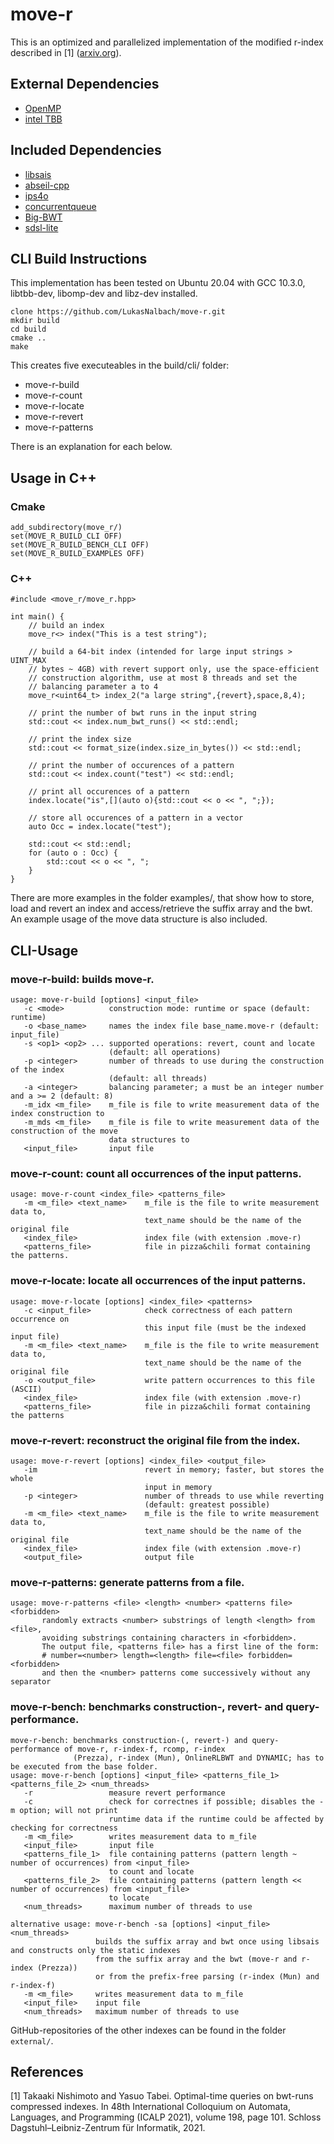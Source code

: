 # move-r
This is an optimized and parallelized implementation of the modified r-index described in [1] ([arxiv.org](https://arxiv.org/abs/2006.05104)).

## External Dependencies
- [OpenMP](https://www.openmp.org/)
- [intel TBB](https://www.intel.com/content/www/us/en/developer/tools/oneapi/onetbb.html)

## Included Dependencies
- [libsais](https://github.com/IlyaGrebnov/libsais)
- [abseil-cpp](https://github.com/abseil/abseil-cpp)
- [ips4o](https://github.com/ips4o/ips4o)
- [concurrentqueue](https://github.com/cameron314/concurrentqueue)
- [Big-BWT](https://github.com/alshai/Big-BWT)
- [sdsl-lite](https://github.com/simongog/sdsl-lite)

## CLI Build Instructions
This implementation has been tested on Ubuntu 20.04 with GCC 10.3.0, libtbb-dev, libomp-dev and libz-dev installed.
```
clone https://github.com/LukasNalbach/move-r.git
mkdir build
cd build
cmake ..
make
```
This creates five executeables in the build/cli/ folder:
- move-r-build
- move-r-count
- move-r-locate
- move-r-revert
- move-r-patterns

There is an explanation for each below.

## Usage in C++
### Cmake
```
add_subdirectory(move_r/)
set(MOVE_R_BUILD_CLI OFF)
set(MOVE_R_BUILD_BENCH_CLI OFF)
set(MOVE_R_BUILD_EXAMPLES OFF)
```

### C++
```
#include <move_r/move_r.hpp>

int main() {
    // build an index
    move_r<> index("This is a test string");

    // build a 64-bit index (intended for large input strings > UINT_MAX
    // bytes ~ 4GB) with revert support only, use the space-efficient
    // construction algorithm, use at most 8 threads and set the 
    // balancing parameter a to 4
    move_r<uint64_t> index_2("a large string",{revert},space,8,4);

    // print the number of bwt runs in the input string
    std::cout << index.num_bwt_runs() << std::endl;

    // print the index size
    std::cout << format_size(index.size_in_bytes()) << std::endl;

    // print the number of occurences of a pattern
    std::cout << index.count("test") << std::endl;

    // print all occurences of a pattern
    index.locate("is",[](auto o){std::cout << o << ", ";});

    // store all occurences of a pattern in a vector
    auto Occ = index.locate("test");

    std::cout << std::endl;
    for (auto o : Occ) {
        std::cout << o << ", ";
    }
}
```
There are more examples in the folder examples/, that show how to store, load and revert an index and access/retrieve the suffix array and the bwt. An example usage of the move data structure is also included.

## CLI-Usage
### move-r-build: builds move-r.
```
usage: move-r-build [options] <input_file>
   -c <mode>          construction mode: runtime or space (default: runtime)
   -o <base_name>     names the index file base_name.move-r (default: input_file)
   -s <op1> <op2> ... supported operations: revert, count and locate
                      (default: all operations)
   -p <integer>       number of threads to use during the construction of the index
                      (default: all threads)
   -a <integer>       balancing parameter; a must be an integer number and a >= 2 (default: 8)
   -m_idx <m_file>    m_file is file to write measurement data of the index construction to
   -m_mds <m_file>    m_file is file to write measurement data of the construction of the move
                      data structures to
   <input_file>       input file
```

### move-r-count: count all occurrences of the input patterns.
```
usage: move-r-count <index_file> <patterns_file>
   -m <m_file> <text_name>    m_file is the file to write measurement data to,
                              text_name should be the name of the original file
   <index_file>               index file (with extension .move-r)
   <patterns_file>            file in pizza&chili format containing the patterns.
```

### move-r-locate: locate all occurrences of the input patterns.
```
usage: move-r-locate [options] <index_file> <patterns>
   -c <input_file>            check correctness of each pattern occurrence on
                              this input file (must be the indexed input file)
   -m <m_file> <text_name>    m_file is the file to write measurement data to,
                              text_name should be the name of the original file
   -o <output_file>           write pattern occurrences to this file (ASCII)
   <index_file>               index file (with extension .move-r)
   <patterns_file>            file in pizza&chili format containing the patterns
```

### move-r-revert: reconstruct the original file from the index.
```
usage: move-r-revert [options] <index_file> <output_file>
   -im                        revert in memory; faster, but stores the whole
                              input in memory
   -p <integer>               number of threads to use while reverting
                              (default: greatest possible)
   -m <m_file> <text_name>    m_file is the file to write measurement data to,
                              text_name should be the name of the original file
   <index_file>               index file (with extension .move-r)
   <output_file>              output file
```

### move-r-patterns: generate patterns from a file.
```
usage: move-r-patterns <file> <length> <number> <patterns file> <forbidden>
       randomly extracts <number> substrings of length <length> from <file>,
       avoiding substrings containing characters in <forbidden>.
       The output file, <patterns file> has a first line of the form:
       # number=<number> length=<length> file=<file> forbidden=<forbidden>
       and then the <number> patterns come successively without any separator
```

### move-r-bench: benchmarks construction-, revert- and query-performance.
```
move-r-bench: benchmarks construction-(, revert-) and query-performance of move-r, r-index-f, rcomp, r-index
              (Prezza), r-index (Mun), OnlineRLBWT and DYNAMIC; has to be executed from the base folder.
usage: move-r-bench [options] <input_file> <patterns_file_1> <patterns_file_2> <num_threads>
   -r                 measure revert performance
   -c                 check for correctnes if possible; disables the -m option; will not print
                      runtime data if the runtime could be affected by checking for correctness
   -m <m_file>        writes measurement data to m_file
   <input_file>       input file
   <patterns_file_1>  file containing patterns (pattern length ~ number of occurrences) from <input_file>
                      to count and locate
   <patterns_file_2>  file containing patterns (pattern length << number of occurrences) from <input_file>
                      to locate
   <num_threads>      maximum number of threads to use

alternative usage: move-r-bench -sa [options] <input_file> <num_threads>
                   builds the suffix array and bwt once using libsais and constructs only the static indexes
                   from the suffix array and the bwt (move-r and r-index (Prezza))
                   or from the prefix-free parsing (r-index (Mun) and r-index-f)
   -m <m_file>     writes measurement data to m_file
   <input_file>    input file
   <num_threads>   maximum number of threads to use
```
GitHub-repositories of the other indexes can be found in the folder `external/`.

## References
[1] Takaaki Nishimoto and Yasuo Tabei. Optimal-time queries on bwt-runs compressed indexes.
In 48th International Colloquium on Automata, Languages, and Programming (ICALP 2021),
volume 198, page 101. Schloss Dagstuhl–Leibniz-Zentrum für Informatik, 2021.

